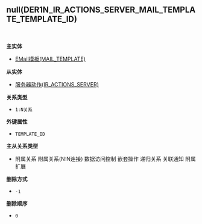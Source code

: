 ## null(DER1N_IR_ACTIONS_SERVER_MAIL_TEMPLATE_TEMPLATE_ID) <!-- {docsify-ignore-all} -->



<br>
<p class="panel-title"><b>主实体</b></p>

* [EMail模板(MAIL_TEMPLATE)](module/mail/mail_template)

<p class="panel-title"><b>从实体</b></p>

* [服务器动作(IR_ACTIONS_SERVER)](module/base/ir_actions_server)

<p class="panel-title"><b>关系类型</b></p>

* `1:N关系`

<p class="panel-title"><b>外键属性</b></p>

* `TEMPLATE_ID`

<p class="panel-title"><b>主从关系类型</b></p>

* <i class="fa fa-square"/></i> 附属关系 <i class="fa fa-square"/></i> 附属关系(N:N连接) <i class="fa fa-square"/></i> 数据访问控制 <i class="fa fa-square"/></i> 嵌套操作 <i class="fa fa-square"/></i> 递归关系 <i class="fa fa-square"/></i> 关联通知 <i class="fa fa-square"/></i> 附属扩展

<p class="panel-title"><b>删除方式</b></p>

* `-1`

<p class="panel-title"><b>删除顺序</b></p>

* `0`
